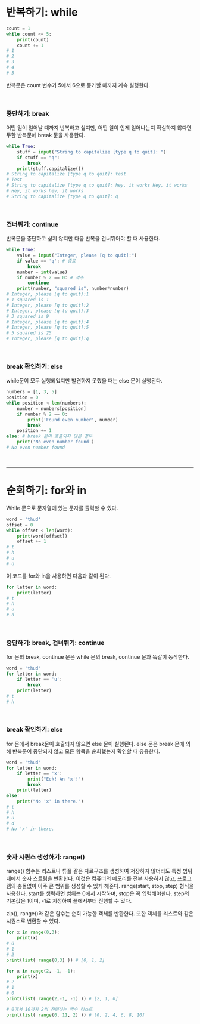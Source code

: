 # 반복하기: while
```python
count = 1
while count <= 5:
    print(count)
    count += 1
# 1
# 2
# 3
# 4
# 5
```
반복문은 count 변수가 5에서 6으로 증가할 때까지 계속 실행한다.

<br/>

### 중단하기: break
어떤 일이 일어날 때까지 반복하고 싶지만, 어떤 일이 언제 일어나는지 확실하지 않다면 무한 반복문에 break 문을 사용한다.
```python
while True:
    stuff = input("String to capitalize [type q to quit]: ")
    if stuff == "q":
        break
    print(stuff.capitalize())
# String to capitalize [type q to quit]: test
# Test
# String to capitalize [type q to quit]: hey, it works Hey, it works
# Hey, it works hey, it works
# String to capitalize [type q to quit]: q
```

<br/>

### 건너뛰기: continue
반복문을 중단하고 싶지 않지만 다음 반복을 건너뛰어야 할 때 사용한다.
```python
while True:
    value = input("Integer, please [q to quit]:")
    if value == 'q': # 종료
        break
    number = int(value)
    if number % 2 == 0: # 짝수
        continue
    print(number, "squared is", number*number)
# Integer, please [q to quit]:1
# 1 squared is 1
# Integer, please [q to quit]:2
# Integer, please [q to quit]:3
# 3 squared is 9
# Integer, please [q to quit]:4
# Integer, please [q to quit]:5
# 5 squared is 25
# Integer, please [q to quit]:q
```

<br/>

### break 확인하기: else
while문이 모두 실행되었지만 발견하지 못했을 때는 else 문이 실행된다.
```python
numbers = [1, 3, 5]
position = 0
while position < len(numbers):
    number = numbers[position]
    if number % 2 == 0:
        print('Found even number', number)
        break
    position += 1
else: # break 문이 호출되지 않은 경우
    print('No even number found')
# No even number found
```

<br/>

---
# 순회하기: for와 in
While 문으로 문자열에 있는 문자를 출력할 수 있다.
```python
word = 'thud'
offset = 0
while offset < len(word):
    print(word[offset])
    offset += 1
# t
# h
# u
# d
```
이 코드를 for와 in을 사용하면 다음과 같이 된다.
```python
for letter in word:
    print(letter)
# t
# h
# u
# d
```

<br/>

### 중단하기: break, 건너뛰기: continue
for 문의 break, continue 문은 while 문의 break, continue 문과 똑같이 동작한다.
```python
word = 'thud'
for letter in word:
    if letter == 'u':
        break
    print(letter)
# t
# h
```

<br/>

### break 확인하기: else
for 문에서 break문이 호출되지 않으면 else 문이 실행된다.
else 문은 break 문에 의해 반복문이 중단되지 않고 모든 항목을 순회했는지 확인할 때 유용한다.
```python
word = 'thud'
for letter in word:
    if letter == 'x':
        print("Eek! An 'x'!")
        break
    print(letter)
else:
    print("No 'x' in there.")
# t
# h
# u
# d
# No 'x' in there.
```

<br/>

### 숫자 시퀀스 생성하기: range()
range() 함수는 리스트나 튜플 같은 자료구조를 생성하여 저장하지 않더라도 특정 범위 내에서 숫자 스트림을 반환한다.
이것은 컴퓨터의 메모리를 전부 사용하지 않고, 프로그램의 충돌없이 아주 큰 범위를 생성할 수 있게 해준다.
range(start, stop, step) 형식을 사용한다.
start를 생략하면 범위는 0에서 시작하며, stop은 꼭 입력해야한다.
step의 기본값은 1이며, -1로 지정하여 끝에서부터 진행할 수 있다.

zip(), range()와 같은 함수는 순회 가능한 객체를 반환한다.
또한 객체를 리스트와 같은 시퀀스로 변환할 수 있다.
```python
for x in range(0,3):
    print(x)
# 0
# 1
# 2
print(list( range(0,3) )) # [0, 1, 2]

for x in range(2, -1, -1):
    print(x)
# 2
# 1
# 0
print(list( range(2,-1, -1) )) # [2, 1, 0]

# 0에서 10까지 2씩 진행하는 짝수 리스트
print(list( range(0, 11, 2) )) # [0, 2, 4, 6, 8, 10]
```

